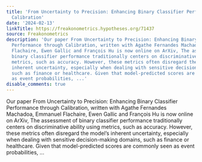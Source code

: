 ```yaml
---
title: 'From Uncertainty to Precision: Enhancing Binary Classifier Performance through
  Calibration'
date: '2024-02-13'
linkTitle: https://freakonometrics.hypotheses.org/71437
source: Freakonometrics
description: 'Our paper From Uncertainty to Precision: Enhancing Binary Classifier
  Performance through Calibration, written with Agathe Fernandes Machadoa, Emmanuel
  Flachaire, Ewen Gallic and François Hu is now online on ArXiv, The assessment of
  binary classifier performance traditionally centers on discriminative ability using
  metrics, such as accuracy. However, these metrics often disregard the model&#8217;s
  inherent uncertainty, especially when dealing with sensitive decision-making domains,
  such as finance or healthcare. Given that model-predicted scores are commonly seen
  as event probabilities, ...'
disable_comments: true
---
```

Our paper From Uncertainty to Precision: Enhancing Binary Classifier Performance through Calibration, written with Agathe Fernandes Machadoa, Emmanuel Flachaire, Ewen Gallic and François Hu is now online on ArXiv, The assessment of binary classifier performance traditionally centers on discriminative ability using metrics, such as accuracy. However, these metrics often disregard the model&#8217;s inherent uncertainty, especially when dealing with sensitive decision-making domains, such as finance or healthcare. Given that model-predicted scores are commonly seen as event probabilities, ...